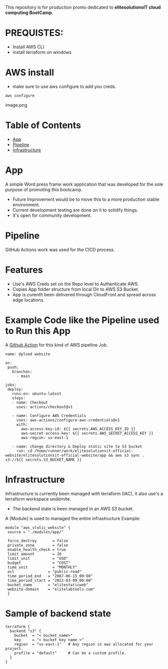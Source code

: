 This repository is for production promo dedicated to **elitesolutionsIT cloud computing BootCamp**.

# PREQUISTES:
 - Install AWS CLI
 - install terraform on windows

# AWS install
 - make sure to use aws configure to add you creds.
 ```
 aws configure
 ```
 image.png

# Table of Contents
* [App](#App)
* [Pipeline](#Pipeline)
* [Infrastructure](#Infrastructure)

# App
 A simple Word press frame work application that was developed for the sole purpose of promoting this bootcamp.
 - Future Improvement would be to move this to a more production stable environment.
 - Current development testing are done on it to solidify things.
 - It's open for community development.


 # Pipeline
 GitHub Actions work was used for the CICD process.
 # Features
 - Use's AWS Creds set on the Repo level to Authenticate AWS.
 - Copies App folder structure from local Dir to AWS S3 Bucket.
 - App is curentlt been delivered through CloudFront and spread across edge locations.

 # Example Code like the Pipeline used to Run this App
 A [Github Action](https://github.com/features/actions) for this kind of AWS pipeline Job.
 ```
 name: Upload website

on:
  push:
    branches:
      - main

jobs:
  deploy:
    runs-on: ubuntu-latest
    steps:
    - name: Checkout
      uses: actions/checkout@v1

    - name: Configure AWS Credentials
      uses: aws-actions/configure-aws-credentials@v1
      with:
        aws-access-key-id: ${{ secrets.AWS_ACCESS_KEY_ID }}
        aws-secret-access-key: ${{ secrets.AWS_SECRET_ACCESS_KEY }}
        aws-region: us-east-1

    - name: change directory & Deploy static site to S3 bucket
      run: cd /home/runner/work/elitesolutionsit-official-website/elitesolutionsit-official-website/app && aws s3 sync . s3://${{ secrets.S3_BUCKET_NAME }}
```

 # Infrastructure
 Infrastructure is currently been managed with terraform (IAC), it also use's a terraform workspace undernite.
 - The backend state is been managed in an AWS S3 bucket.

 A [Module] is used to managed the entire infrastructure
 Example:
 ```
module "aws_static_website" {
  source = "./modules/app/"
  
  force_destroy       = false
  private_zone        = false
  enable_health_check = true
  limit_amount        = 20
  limit_unit          = "USD"
  budget              = "COST"
  time_unit           = "MONTHLY"
  acl               = "public-read"
  time_period_end   = "2087-06-15_00:00"
  time_period_start = "2022-03-09_00:00"
  bucket_name       = "elitestaticweb"
  website-domain    = "elitelabtools.com"
  }
```
# Sample of backend state
```
terraform {
  backend "s3" {
    bucket  = "< bucket_name>"
    key     = "< bucket key name >"
    region  = "us-east-1"   # Any region in aws allocated for your project.
    profile = "default"     # Can be a custom profile.
  }
}
```